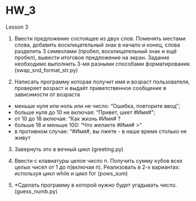 # HW_3
Lesson 3
1. Ввести предложение состоящее из двух слов. Поменять местами слова, добавить
восклицательный знак в начало и конец, слова разделить 3 символами (пробел,
восклицательный знак и ещё пробел), вывести итоговое предложение на экран.
Задание необходимо выполнить 3-мя разными способами форматирования.
(swap_snd_format_str.py)

2. Написать программу которая получит имя и возраст пользователя, проверяет
возраст и выдаёт приветственное сообщение в зависимости от возраста
- меньше нуля или ноль или не число: “Ошибка, повторите ввод";
- больше нуля до 10 не включая: “Привет, шкет #Имя#";
- от 10 до 18 включая: “Как жизнь #Имя# ?
- больше 18 и меньше 100: “Что желаете #Имя# >"
- в противном случае: “#Имя#, вы лжете - в наше время столько не живут
3. Завернуть это в вечный цикл
(greeting.py)

4. Ввести с клавиатуры целое число п. Получить сумму кубов всех целых чисел от 1 до
п(включая п). Реализовать в 2-х вариантах: используя цикл while и цикл fог
(pows_sum)

5. *Сделать программу в которой нужно будет угадывать число.
(guess_numb.py)
